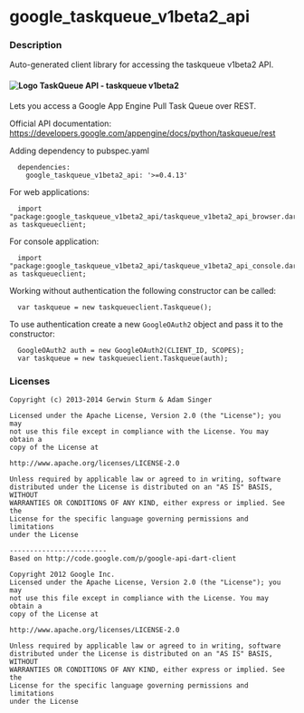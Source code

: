 # google_taskqueue_v1beta2_api

### Description

Auto-generated client library for accessing the taskqueue v1beta2 API.

#### ![Logo](http://www.google.com/images/icons/product/app_engine-16.png) TaskQueue API - taskqueue v1beta2

Lets you access a Google App Engine Pull Task Queue over REST.

Official API documentation: https://developers.google.com/appengine/docs/python/taskqueue/rest

Adding dependency to pubspec.yaml

```
  dependencies:
    google_taskqueue_v1beta2_api: '>=0.4.13'
```

For web applications:

```
  import "package:google_taskqueue_v1beta2_api/taskqueue_v1beta2_api_browser.dart" as taskqueueclient;
```

For console application:

```
  import "package:google_taskqueue_v1beta2_api/taskqueue_v1beta2_api_console.dart" as taskqueueclient;
```

Working without authentication the following constructor can be called:

```
  var taskqueue = new taskqueueclient.Taskqueue();
```

To use authentication create a new `GoogleOAuth2` object and pass it to the constructor:


```
  GoogleOAuth2 auth = new GoogleOAuth2(CLIENT_ID, SCOPES);
  var taskqueue = new taskqueueclient.Taskqueue(auth);
```

### Licenses

```
Copyright (c) 2013-2014 Gerwin Sturm & Adam Singer

Licensed under the Apache License, Version 2.0 (the "License"); you may 
not use this file except in compliance with the License. You may obtain a 
copy of the License at

http://www.apache.org/licenses/LICENSE-2.0

Unless required by applicable law or agreed to in writing, software
distributed under the License is distributed on an "AS IS" BASIS, WITHOUT
WARRANTIES OR CONDITIONS OF ANY KIND, either express or implied. See the
License for the specific language governing permissions and limitations 
under the License

------------------------
Based on http://code.google.com/p/google-api-dart-client

Copyright 2012 Google Inc.
Licensed under the Apache License, Version 2.0 (the "License"); you may 
not use this file except in compliance with the License. You may obtain a
copy of the License at

http://www.apache.org/licenses/LICENSE-2.0

Unless required by applicable law or agreed to in writing, software
distributed under the License is distributed on an "AS IS" BASIS, WITHOUT
WARRANTIES OR CONDITIONS OF ANY KIND, either express or implied. See the
License for the specific language governing permissions and limitations 
under the License

```

